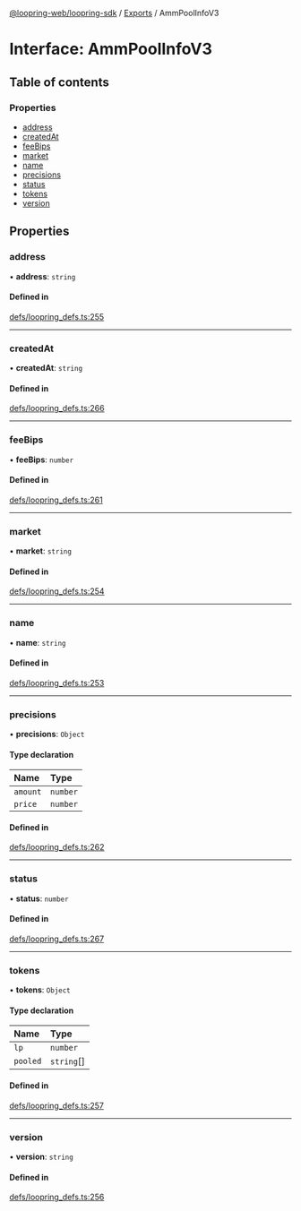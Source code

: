 [@loopring-web/loopring-sdk](../README.md) / [Exports](../modules.md) / AmmPoolInfoV3

# Interface: AmmPoolInfoV3

## Table of contents

### Properties

- [address](AmmPoolInfoV3.md#address)
- [createdAt](AmmPoolInfoV3.md#createdat)
- [feeBips](AmmPoolInfoV3.md#feebips)
- [market](AmmPoolInfoV3.md#market)
- [name](AmmPoolInfoV3.md#name)
- [precisions](AmmPoolInfoV3.md#precisions)
- [status](AmmPoolInfoV3.md#status)
- [tokens](AmmPoolInfoV3.md#tokens)
- [version](AmmPoolInfoV3.md#version)

## Properties

### address

• **address**: `string`

#### Defined in

[defs/loopring_defs.ts:255](https://github.com/Loopring/loopring_sdk/blob/9d83b66/src/defs/loopring_defs.ts#L255)

___

### createdAt

• **createdAt**: `string`

#### Defined in

[defs/loopring_defs.ts:266](https://github.com/Loopring/loopring_sdk/blob/9d83b66/src/defs/loopring_defs.ts#L266)

___

### feeBips

• **feeBips**: `number`

#### Defined in

[defs/loopring_defs.ts:261](https://github.com/Loopring/loopring_sdk/blob/9d83b66/src/defs/loopring_defs.ts#L261)

___

### market

• **market**: `string`

#### Defined in

[defs/loopring_defs.ts:254](https://github.com/Loopring/loopring_sdk/blob/9d83b66/src/defs/loopring_defs.ts#L254)

___

### name

• **name**: `string`

#### Defined in

[defs/loopring_defs.ts:253](https://github.com/Loopring/loopring_sdk/blob/9d83b66/src/defs/loopring_defs.ts#L253)

___

### precisions

• **precisions**: `Object`

#### Type declaration

| Name | Type |
| :------ | :------ |
| `amount` | `number` |
| `price` | `number` |

#### Defined in

[defs/loopring_defs.ts:262](https://github.com/Loopring/loopring_sdk/blob/9d83b66/src/defs/loopring_defs.ts#L262)

___

### status

• **status**: `number`

#### Defined in

[defs/loopring_defs.ts:267](https://github.com/Loopring/loopring_sdk/blob/9d83b66/src/defs/loopring_defs.ts#L267)

___

### tokens

• **tokens**: `Object`

#### Type declaration

| Name | Type |
| :------ | :------ |
| `lp` | `number` |
| `pooled` | `string`[] |

#### Defined in

[defs/loopring_defs.ts:257](https://github.com/Loopring/loopring_sdk/blob/9d83b66/src/defs/loopring_defs.ts#L257)

___

### version

• **version**: `string`

#### Defined in

[defs/loopring_defs.ts:256](https://github.com/Loopring/loopring_sdk/blob/9d83b66/src/defs/loopring_defs.ts#L256)
